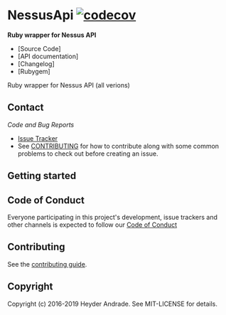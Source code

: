 NessusApi [![codecov](https://codecov.io/gh/heyder/nessus_api/branch/master/graph/badge.svg)](https://codecov.io/gh/heyder/nessus_api)
=========
**Ruby wrapper for Nessus API**

  * [Source Code]
  * [API documentation]
  * [Changelog]
  * [Rubygem]


Ruby wrapper for Nessus API (all verions)

## Contact

*Code and Bug Reports*

* [Issue Tracker](https://github.com/heyder/nessus_api/issues)
* See [CONTRIBUTING](https://github.com/heyder/nessus_api/blob/master/CONTRIBUTING.md) for how to contribute along
with some common problems to check out before creating an issue.


Getting started
---------------




## Code of Conduct

Everyone participating in this project's development, issue trackers and other channels is expected to follow our
[Code of Conduct](./CODE_OF_CONDUCT.md)

## Contributing

See the [contributing guide](https://github.com/heyder/nessus_api/blob/master/CONTRIBUTING.md).

## Copyright

Copyright (c) 2016-2019 Heyder Andrade. See MIT-LICENSE for details.
